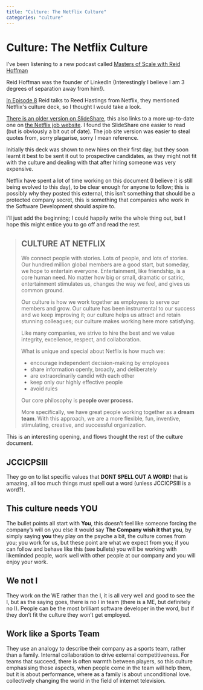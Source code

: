 ```yaml
---
title: "Culture: The Netflix Culture"
categories: "culture"
---
```

# Culture: The Netflix Culture

I’ve been listening to a new podcast called [Masters of Scale with Reid Hoffman](https://www.entrepreneur.com/topic/masters-of-scale)

Reid Hoffman was the founder of LinkedIn (Interestingly I believe I am 3 degrees of separation away from him!).

[In Episode 8](https://art19.com/shows/masters-of-scale/episodes/77328f4f-3061-42d4-a9e5-82c6fc2619e7) Reid talks to Reed Hastings from Netflix, they mentioned Netflix's culture deck, so I thought I would take a look.

[There is an older version on SlideShare](https://www.slideshare.net/reed2001/culture-1798664), this also links to a more up-to-date one on [the Netflix job website](https://jobs.netflix.com/culture). I found the SlideShare one easier to read (but is obviously a bit out of date). The job site version was easier to steal quotes from, sorry plagarise, sorry I mean reference.

Initially this deck was shown to new hires on their first day, but they soon learnt it best to be sent it out to prospective candidates, as they might not fit with the culture and dealing with that after hiring someone was very expensive.

Netflix have spent a lot of time working on this document (I believe it is still being evolved to this day), to be clear enough for anyone to follow; this is possibly why they posted this external, this isn’t something that should be a protected company secret, this is something that companies who work in the Software Development should aspire to.

I’ll just add the beginning; I could happily write the whole thing out, but I hope this might entice you to go off and read the rest.

>## CULTURE AT NETFLIX
>
>We connect people with stories. Lots of people, and lots of stories. Our hundred million global members are a good start, but someday, we hope to entertain everyone. Entertainment, like friendship, is a core human need. No matter how big or small, dramatic or satiric, entertainment stimulates us, changes the way we feel, and gives us common ground.
>
>Our culture is how we work together as employees to serve our members and grow. Our culture has been instrumental to our success and we keep improving it; our culture helps us attract and retain stunning colleagues; our culture makes working here more satisfying.
>
>Like many companies, we strive to hire the best and we value integrity, excellence, respect, and collaboration.
>
>What is unique and special about Netflix is how much we:
>
> - encourage independent decision-making by employees
> - share information openly, broadly, and deliberately
> - are extraordinarily candid with each other
> - keep only our highly effective people
> - avoid rules
>
>Our core philosophy is **people over process.**
>
>More specifically, we have great people working together as a **dream team**. With this approach, we are a more flexible, fun, inventive, stimulating, creative, and successful organization.

This is an interesting opening, and flows thought the rest of the culture document.

## JCCICPSIII

They go on to list specific values that **DONT SPELL OUT A WORD!** that is amazing, all too much things must spell out a word (unless JCCICPSIII is a word?).

## This culture needs YOU

The bullet points all start with **You**, this doesn’t feel like someone forcing the company’s will on you else it would say **The Company wish it that you**, by simply saying **you** they play on the psyche a bit, the culture comes from you; you work for us, but these point are what we expect from you; if you can follow and behave like this (see bullets) you will be working with likeminded people, work well with other people at our company and you will enjoy your work.

## We not I

They work on the WE rather than the I, it is all very well and good to see the I, but as the saying goes, there is no I in team (there is a ME, but definitely no I). People can be the most brilliant software developer in the word, but if they don’t fit the culture they won’t get employed.

## Work like a Sports Team

They use an analogy to describe their company as a sports team, rather than a family. Internal collaboration to drive external competitiveness. For teams that succeed, there is often warmth between players, so this culture emphasising those aspects, when people come in the team will help them, but it is about performance, where as a family is about unconditional love. collectively changing the world in the field of internet television.
